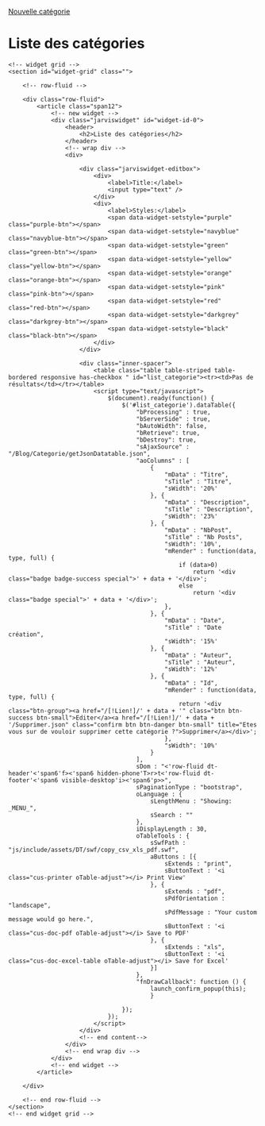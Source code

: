 <!-- page header -->
<a href="/[!Systeme::CurrentMenu::Url!]/Fiche" class="btn btn-large btn-warning pull-right">Nouvelle catégorie</a>
<h1 id="page-header">Liste des catégories</h1>

<div class="fluid-container">

	<!-- widget grid -->
	<section id="widget-grid" class="">

		<!-- row-fluid -->

		<div class="row-fluid">
			<article class="span12">
				<!-- new widget -->
				<div class="jarviswidget" id="widget-id-0">
					<header>
						<h2>Liste des catégories</h2>
					</header>
					<!-- wrap div -->
					<div>

						<div class="jarviswidget-editbox">
							<div>
								<label>Title:</label>
								<input type="text" />
							</div>
							<div>
								<label>Styles:</label>
								<span data-widget-setstyle="purple" class="purple-btn"></span>
								<span data-widget-setstyle="navyblue" class="navyblue-btn"></span>
								<span data-widget-setstyle="green" class="green-btn"></span>
								<span data-widget-setstyle="yellow" class="yellow-btn"></span>
								<span data-widget-setstyle="orange" class="orange-btn"></span>
								<span data-widget-setstyle="pink" class="pink-btn"></span>
								<span data-widget-setstyle="red" class="red-btn"></span>
								<span data-widget-setstyle="darkgrey" class="darkgrey-btn"></span>
								<span data-widget-setstyle="black" class="black-btn"></span>
							</div>
						</div>

						<div class="inner-spacer">
							<table class="table table-striped table-bordered responsive has-checkbox " id="list_categorie"><tr><td>Pas de résultats</td></tr></table>
							<script type="text/javascript">
								$(document).ready(function() {
									$('#list_categorie').dataTable({
										"bProcessing" : true,
										"bServerSide" : true,
										"bAutoWidth": false,
										"bRetrieve": true,
										"bDestroy": true,
										"sAjaxSource" : "/Blog/Categorie/getJsonDatatable.json",
										"aoColumns" : [
											{
												"mData" : "Titre",
												"sTitle" : "Titre",
												"sWidth": '20%'
											}, {
												"mData" : "Description",
												"sTitle" : "Description",
												"sWidth": '23%'
											}, {
												"mData" : "NbPost",
												"sTitle" : "Nb Posts",
												"sWidth": '10%',
												"mRender" : function(data, type, full) {
													if (data>0)
														return '<div class="badge badge-success special">' + data + '</div>';
													else 
														return '<div class="badge special">' + data + '</div>';
												},
											}, {
												"mData" : "Date",
												"sTitle" : "Date création",
												"sWidth": '15%'
											}, {
												"mData" : "Auteur",
												"sTitle" : "Auteur",
												"sWidth": '12%'
											}, {
												"mData" : "Id",
												"mRender" : function(data, type, full) {
													return '<div class="btn-group"><a href="/[!Lien!]/' + data + '" class="btn btn-success btn-small">Editer</a><a href="/[!Lien!]/' + data + '/Supprimer.json" class="confirm btn btn-danger btn-small" title="Etes vous sur de vouloir supprimer cette catégorie ?">Supprimer</a></div>';
												},
												"sWidth": '10%'
											}
										],
										sDom : "<'row-fluid dt-header'<'span6'f><'span6 hidden-phone'T>r>t<'row-fluid dt-footer'<'span6 visible-desktop'i><'span6'p>>",
										sPaginationType : "bootstrap",
										oLanguage : {
											sLengthMenu : "Showing: _MENU_",
											sSearch : ""
										},
										iDisplayLength : 30,
										oTableTools : {
											sSwfPath : "js/include/assets/DT/swf/copy_csv_xls_pdf.swf",
											aButtons : [{
												sExtends : "print",
												sButtonText : '<i class="cus-printer oTable-adjust"></i> Print View'
											}, {
												sExtends : "pdf",
												sPdfOrientation : "landscape",
												sPdfMessage : "Your custom message would go here.",
												sButtonText : '<i class="cus-doc-pdf oTable-adjust"></i> Save to PDF'
											}, {
												sExtends : "xls",
												sButtonText : '<i class="cus-doc-excel-table oTable-adjust"></i> Save for Excel'
											}]
										},
										"fnDrawCallback": function () {
											launch_confirm_popup(this);
									        }

									});
								});
							</script>
						</div>
						<!-- end content-->
					</div>
					<!-- end wrap div -->
				</div>
				<!-- end widget -->
			</article>

		</div>

		<!-- end row-fluid -->
	</section>
	<!-- end widget grid -->
</div>
